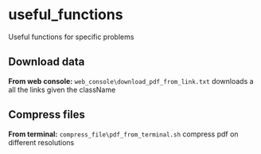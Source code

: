 # useful_functions

Useful functions for specific problems

## Download data
**From web console:** `web_console\download_pdf_from_link.txt` downloads a all the links given the className
## Compress files
**From terminal:** `compress_file\pdf_from_terminal.sh` compress pdf on different resolutions

